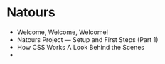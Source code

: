 # Natours

- Welcome, Welcome, Welcome!
- Natours Project — Setup and First Steps (Part 1)
- How CSS Works A Look Behind the Scenes
- 
